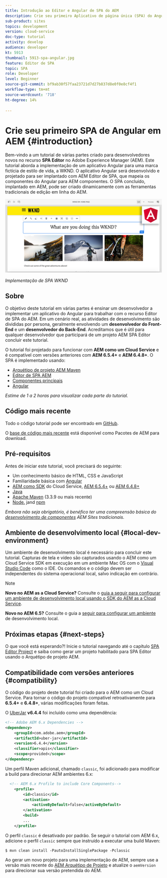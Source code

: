 ```yaml
---
title: Introdução ao Editor e Angular de SPA do AEM
description: Crie seu primeiro Aplicativo de página única (SPA) do Angular que seja editável no Adobe Experience Manager, AEM com o SPA WKND. Saiba como criar um SPA usando a estrutura JS do Angular com AEM Editor de SPA. Este tutorial em várias partes aborda a implementação de um aplicativo Angular para uma marca fictícia de estilo de vida, a WKND. O tutorial aborda a criação completa do SPA e a integração com o AEM.
sub-product: sites
topics: development
version: cloud-service
doc-type: tutorial
activity: develop
audience: developer
kt: 5913
thumbnail: 5913-spa-angular.jpg
feature: Editor de SPA
topic: SPA
role: Developer
level: Beginner
source-git-commit: bf9ab30f57faa23721d7d27b837d8e0f0e8cf4f1
workflow-type: tm+mt
source-wordcount: '718'
ht-degree: 14%

---
```



# Crie seu primeiro SPA de Angular em AEM {#introduction}

Bem-vindo a um tutorial de várias partes criado para desenvolvedores novos no recurso **SPA Editor** no Adobe Experience Manager (AEM). Este tutorial aborda a implementação de um aplicativo Angular para uma marca fictícia de estilo de vida, a WKND. O aplicativo Angular será desenvolvido e projetado para ser implantado com AEM Editor de SPA, que mapeia os componentes do Angular para AEM componentes. O SPA concluído, implantado em AEM, pode ser criado dinamicamente com as ferramentas tradicionais de edição em linha do AEM.

![SPA Final Implementado](assets/wknd-spa-implementation.png)

*Implementação de SPA WKND*

## Sobre

O objetivo deste tutorial em várias partes é ensinar um desenvolvedor a implementar um aplicativo do Angular para trabalhar com o recurso Editor de SPA do AEM. Em um cenário real, as atividades de desenvolvimento são divididas por persona, geralmente envolvendo um **desenvolvedor do Front-End** e um **desenvolvedor do Back-End**. Acreditamos que é útil para qualquer desenvolvedor que participará de um projeto AEM SPA Editor concluir este tutorial.

O tutorial foi projetado para funcionar com **AEM como um Cloud Service** e é compatível com versões anteriores com **AEM 6.5.4+** e **AEM 6.4.8+**. O SPA é implementado usando:

* [Arquétipo de projeto AEM Maven](https://docs.adobe.com/content/help/pt-BR/experience-manager-core-components/using/developing/archetype/overview.html)
* [Editor de SPA AEM](https://docs.adobe.com/content/help/en/experience-manager-65/developing/headless/spas/spa-walkthrough.html#content-editing-experience-with-spa)
* [Componentes principais](https://docs.adobe.com/content/help/pt-BR/experience-manager-core-components/using/introduction.html)
* [Angular](https://angular.io/)

*Estime de 1 a 2 horas para visualizar cada parte do tutorial.*

## Código mais recente

Todo o código tutorial pode ser encontrado em [GitHub](https://github.com/adobe/aem-guides-wknd-spa).

O [base de código mais recente](https://github.com/adobe/aem-guides-wknd-spa/releases) está disponível como Pacotes de AEM para download.

## Pré-requisitos

Antes de iniciar este tutorial, você precisará do seguinte:

* Um conhecimento básico de HTML, CSS e JavaScript
* Familiaridade básica com [Angular](https://angular.io/)
* [AEM como SDK](https://docs.adobe.com/content/help/en/experience-manager-learn/cloud-service/local-development-environment-set-up/aem-runtime.html#download-the-aem-as-a-cloud-service-sdk) do Cloud Service,  [AEM 6.5.4+](https://helpx.adobe.com/experience-manager/aem-releases-updates.html#65) ou  [AEM 6.4.8+](https://helpx.adobe.com/experience-manager/aem-releases-updates.html#64)
* [Java](https://downloads.experiencecloud.adobe.com/content/software-distribution/en/general.html)
* [Apache Maven](https://maven.apache.org/) (3.3.9 ou mais recente)
* [Node.](https://nodejs.org/en/) jand  [npm](https://www.npmjs.com/)

*Embora não seja obrigatório, é benéfico ter uma compreensão básica do  [desenvolvimento de componentes](https://docs.adobe.com/content/help/en/experience-manager-learn/getting-started-wknd-tutorial-develop/overview.html) AEM Sites tradicionais.*

## Ambiente de desenvolvimento local {#local-dev-environment}

Um ambiente de desenvolvimento local é necessário para concluir este tutorial. Capturas de tela e vídeo são capturados usando o AEM como um Cloud Service SDK em execução em um ambiente Mac OS com o [Visual Studio Code](https://code.visualstudio.com/) como o IDE. Os comandos e o código devem ser independentes do sistema operacional local, salvo indicação em contrário.

>[!NOTE]
>
> **Novo no AEM as a Cloud Service?** Consulte o [guia a seguir para configurar um ambiente de desenvolvimento local usando o SDK do AEM as a Cloud Service](https://docs.adobe.com/content/help/en/experience-manager-learn/cloud-service/local-development-environment-set-up/overview.html).
>
> **Novo no AEM 6.5?** Consulte o guia a  [seguir para configurar um ambiente](https://docs.adobe.com/content/help/en/experience-manager-learn/foundation/development/set-up-a-local-aem-development-environment.html) de desenvolvimento local.

## Próximas etapas {#next-steps}

O que você está esperando?! Inicie o tutorial navegando até o capítulo [SPA Editor Project](create-project.md) e saiba como gerar um projeto habilitado para SPA Editor usando o Arquétipo de projeto AEM.

## Compatibilidade com versões anteriores {#compatibility}

O código do projeto deste tutorial foi criado para o AEM como um Cloud Service. Para tornar o código do projeto compatível retroativamente para **6.5.4+** e **6.4.8+**, várias modificações foram feitas.

O [UberJar](https://docs.adobe.com/content/help/en/experience-manager-65/developing/devtools/ht-projects-maven.html#what-is-the-uberjar) **v6.4.4** foi incluído como uma dependência:

```xml
<!-- Adobe AEM 6.x Dependencies -->
<dependency>
    <groupId>com.adobe.aem</groupId>
    <artifactId>uber-jar</artifactId>
    <version>6.4.4</version>
    <classifier>apis</classifier>
    <scope>provided</scope>
</dependency>
```

Um perfil Maven adicional, chamado `classic`, foi adicionado para modificar a build para direcionar AEM ambientes 6.x:

```xml
  <!-- AEM 6.x Profile to include Core Components-->
    <profile>
        <id>classic</id>
        <activation>
            <activeByDefault>false</activeByDefault>
        </activation>
        <build>
        ...
    </profile>
```

O perfil `classic` é desativado por padrão. Se seguir o tutorial com AEM 6.x, adicione o perfil `classic` sempre que instruído a executar uma build Maven:

```shell
$ mvn clean install -PautoInstallSinglePackage -Pclassic
```

Ao gerar um novo projeto para uma implementação de AEM, sempre use a versão mais recente do [AEM Arquétipo de Projeto](https://github.com/adobe/aem-project-archetype) e atualize o `aemVersion` para direcionar sua versão pretendida do AEM.
